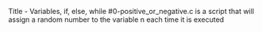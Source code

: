 Title - Variables, if, else, while
#0-positive_or_negative.c is a script that will assign a random number to the variable n each time it is executed
